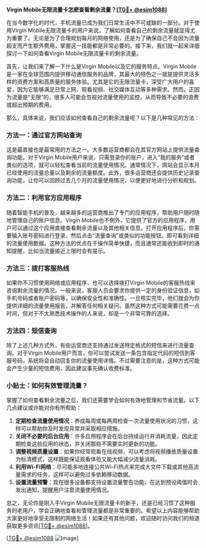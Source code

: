 **Virgin Mobile无限流量卡怎麽查看剩余流量？[[TG💪+ @esim1088](https://t.me/s/esim1088)]**

在当今数字化的时代，手机流量已成为我们日常生活中不可或缺的一部分。对于使用Virgin Mobile无限流量卡的用户来说，了解如何查看自己的剩余流量就显得尤为重要了。无论是为了合理规划每月的网络使用，还是为了确保自己不会因为流量超支而产生额外费用，掌握这一技能都是非常必要的。接下来，我们就一起来详细探讨一下如何查看Virgin Mobile无限流量卡的剩余流量。

首先，让我们来了解一下什么是Virgin Mobile以及它的服务特点。Virgin Mobile是一家在全球范围内提供移动通信服务的品牌，其最大的特色之一就是提供灵活多样的资费方案和高质量的服务体验。尤其是它的无限流量卡，深受广大用户的喜爱，因为它能够满足日常上网、观看视频、社交媒体互动等多种需求。然而，正因为流量是“无限”的，很多人可能会忽视对流量使用的监控，从而导致不必要的浪费或超出预期的费用。

那么，具体来说，我们应该如何查看自己的剩余流量呢？以下是几种常见的方法：

### 方法一：通过官方网站查询

这是最直接也是最常用的方法之一。大多数运营商都会在其官方网站上提供流量查询功能。对于Virgin Mobile用户来说，只需登录你的账户，进入“我的服务”或者类似的选项，就可以轻松查看当前的流量使用情况。通常情况下，网站会显示本月已经使用的流量总量以及剩余的流量额度。此外，很多运营商还会提供历史记录查询功能，让你可以回顾过去几个月的流量使用情况，以便更好地进行分析和规划。

### 方法二：利用官方应用程序

随着智能手机的普及，越来越多的运营商推出了专门的应用程序，帮助用户随时随地管理自己的账户信息。Virgin Mobile也不例外，它提供了官方的应用程序，用户可以通过这个应用直接查看剩余流量以及其他相关信息。打开应用程序后，你需要输入账号密码进行登录，然后点击“流量查询”或类似的功能按钮，即可看到详细的流量使用数据。这种方法的优点在于操作简单快捷，而且通常还能收到即时的通知提醒，比如当流量接近上限时会有提示。

### 方法三：拨打客服热线

如果你不习惯使用网络或应用程序，也可以选择拨打Virgin Mobile的客服热线来咨询剩余流量的情况。一般来说，客服人员会要求你提供一定的身份验证信息，如手机号码或者账户密码等，以确保安全性和准确性。一旦核实完毕，他们就会为你提供详细的流量使用报告，并解答任何相关疑问。虽然这种方式可能需要花费一点时间，但对于不太熟悉技术操作的人来说，却是一个非常可靠的选择。

### 方法四：短信查询

除了上述几种方式外，有些运营商还支持通过发送特定格式的短信来进行流量查询。对于Virgin Mobile用户而言，你可以尝试发送一条包含指定代码的短信到客服号码，系统将会自动回复你的流量使用详情。不过需要注意的是，这种方式可能会产生少量的短信费用，因此建议事先确认收费标准。

### 小贴士：如何有效管理流量？

掌握了如何查看剩余流量之后，我们还需要学会如何有效地管理和节省流量。以下几点建议或许能对你有所帮助：

1. **定期检查流量使用情况**：养成每周或每两周检查一次流量使用状况的习惯，这样可以帮助你及时发现异常并采取相应措施。
2. **关闭不必要的后台应用**：许多应用程序会在后台持续运行并消耗流量，因此定期检查这些应用的状态，并关闭那些不需要实时更新的功能。
3. **调整视频质量设置**：如果你经常观看在线视频，可以考虑将视频播放质量设置为标清模式，这样既能保证观看体验又能大幅减少流量消耗。
4. **利用Wi-Fi网络**：尽可能多地连接公共Wi-Fi热点来完成大文件下载或其他高流量需求的任务，这样可以避免过多依赖移动数据。
5. **设置流量预警**：现在很多设备都支持设置流量警告功能，在达到预设阈值时会发出通知，提醒用户注意流量使用情况。

总之，无论你是刚入手Virgin Mobile无限流量卡的新手，还是已经习惯了这种服务的老用户，学会正确地查看和管理流量都是非常重要的。希望以上内容能够帮助大家更好地享受无限制的网络生活！如果还有其他问题，欢迎随时访问我们的频道获取更多资讯[[TG💪+ @esim1088](https://t.me/s/esim1088)]。

[[TG💪+ @esim1088](https://t.me/s/esim1088) ![Image](https://i.postimg.cc/4NQfJmqS/Snipaste-2025-05-13-00-14-12.png)]
